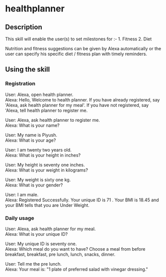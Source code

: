 # healthplanner

## Description 
This skill will enable the user(s) to set milestones for :- 1. Fitness 2. Diet

Nutrition and fitness suggestions can be given by Alexa automatically or the user can specify his specific diet / fitness plan with timely reminders.

## Using the skill

### Registration
User: Alexa, open health planner.  
Alexa: Hello, Welcome to health planner. If you have already registered, say 'Alexa, ask health planner for my meal'. If you have not registered, say 'Alexa, tell health planner to register me.  

User: Alexa, ask health planner to register me.  
Alexa: What is your name?  

User: My name is Piyush.  
Alexa: What is your age?  

User: I am twenty two years old.  
Alexa: What is your height in inches?  

User: My height is seventy one inches.  
Alexa: What is your weight in kilograms?   

User: My weight is sixty one kg.  
Alexa: What is your gender?  

User: I am male.  
Alexa: Registered Successfully. Your unique ID is 71 . Your BMI is 18.45 and your BMI tells that you are Under Weight.  

### Daily usage
User: Alexa, ask health planner for my meal.  
Alexa: What is your unique ID?  

User: My unique ID is seventy one.  
Alexa: Which meal do you want to have? Choose a meal from  before breakfast, breakfast, pre lunch, lunch, snacks, dinner.  

User: Tell me the pre lunch.  
Alexa: Your meal is: "1 plate of preferred salad with vinegar dressing."  
